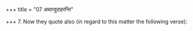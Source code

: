+++
title = "07 अथाप्युदाहरन्ति"

+++
7. Now they quote also (in regard to this matter the following verse):
